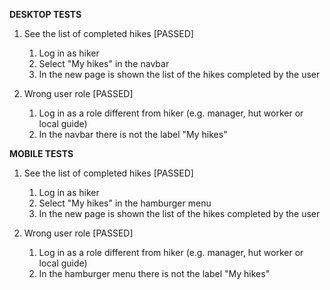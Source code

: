 **DESKTOP TESTS**

1) See the list of completed hikes [PASSED]
    1) Log in as hiker
    2) Select "My hikes" in the navbar
    3) In the new page is shown the list of the hikes completed by the user

2) Wrong user role [PASSED]
    1) Log in as a role different from hiker (e.g. manager, hut worker or local guide)
    2) In the navbar there is not the label "My hikes"

**MOBILE TESTS**

1) See the list of completed hikes [PASSED]
    1) Log in as hiker
    2) Select "My hikes" in the hamburger menu
    3) In the new page is shown the list of the hikes completed by the user

2) Wrong user role [PASSED]
    1) Log in as a role different from hiker (e.g. manager, hut worker or local guide)
    2) In the hamburger menu there is not the label "My hikes"